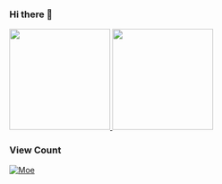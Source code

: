 ### Hi there 👋

<a href="https://github.com/SunDoge">
  <img height="180em" src="https://github-readme-stats.vercel.app/api?username=SunDoge&theme=buefy&show_icons=true" />
  <img height="180em" src="https://github-readme-stats.vercel.app/api/top-langs/?username=SunDoge&theme=buefy&layout=compact" />
</a>

### View Count

[![Moe](https://count.ahwa.cc/SunDoge:SunDoge)](https://github.com/SunDoge/moe-counter-cf)

<!--
**SunDoge/SunDoge** is a ✨ _special_ ✨ repository because its `README.md` (this file) appears on your GitHub profile.

Here are some ideas to get you started:

- 🔭 I’m currently working on ...
- 🌱 I’m currently learning ...
- 👯 I’m looking to collaborate on ...
- 🤔 I’m looking for help with ...
- 💬 Ask me about ...
- 📫 How to reach me: ...
- 😄 Pronouns: ...
- ⚡ Fun fact: ...
-->
